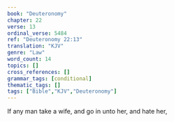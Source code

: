 ```yaml
---
book: "Deuteronomy"
chapter: 22
verse: 13
ordinal_verse: 5484
ref: "Deuteronomy 22:13"
translation: "KJV"
genre: "Law"
word_count: 14
topics: []
cross_references: []
grammar_tags: [conditional]
thematic_tags: []
tags: ["Bible","KJV","Deuteronomy"]
---
```

If any man take a wife, and go in unto her, and hate her,
